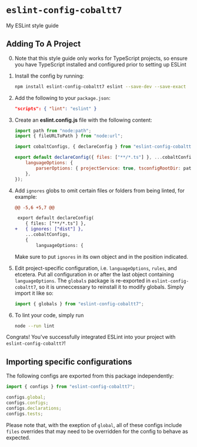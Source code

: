 # `eslint-config-cobaltt7`

My ESLint style guide

## Adding To A Project

0. Note that this style guide only works for TypeScript projects, so ensure you have TypeScript installed and configured
   prior to setting up ESLint

1. Install the config by running:

    ```bash
    npm install eslint-config-cobaltt7 eslint --save-dev --save-exact
    ```

2. Add the following to your `package.json`:

    ```json
    "scripts": { "lint": "eslint" }
    ```

3. Create an **eslint.config.js** file with the following content:

    ```javascript
    import path from "node:path";
    import { fileURLToPath } from "node:url";

    import cobaltConfigs, { declareConfig } from "eslint-config-cobaltt7";

    export default declareConfig({ files: ["**/*.ts"] }, ...cobaltConfigs, {
    	languageOptions: {
    		parserOptions: { projectService: true, tsconfigRootDir: path.dirname(fileURLToPath(import.meta.url)) },
    	},
    });
    ```

4. Add `ignores` globs to omit certain files or folders from being linted, for example:

    ```diff
    @@ -5,6 +5,7 @@

     export default declareConfig(
     	{ files: ["**/*.ts"] },
    +	{ ignores: ["dist"] },
     	...cobaltConfigs,
     	{
     		languageOptions: {
    ```

    Make sure to put `ignores` in its own object and in the position indicated.

5. Edit project-specific configuration, i.e. `languageOptions`, `rules`, and etcetera. Put all configuration in or after
   the last object containing `languageOptions`. The `globals` package is re-exported in `eslint-config-cobaltt7`, so it
   is unneccessary to reinstall it to modify globals. Simply import it like so:

    ```javascript
    import { globals } from "eslint-config-cobaltt7";
    ```

6. To lint your code, simply run

    ```bash
    node --run lint
    ```

Congrats! You've successfully integrated ESLint into your project with `eslint-config-cobaltt7`!

## Importing specific configurations

The following configs are exported from this package independently:

```javascript
import { configs } from "eslint-config-cobaltt7";

configs.global;
configs.configs;
configs.declarations;
configs.tests;
```

Please note that, with the exeption of `global`, all of these configs include `files` overrides that may need to be
overridden for the config to behave as expected.
